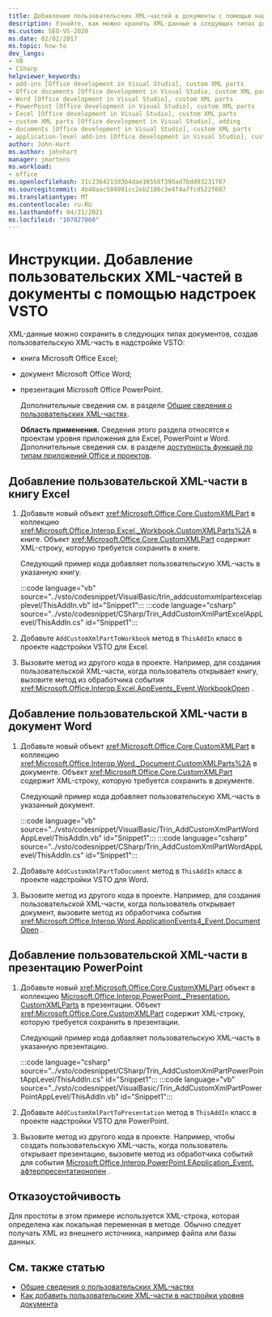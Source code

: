 ```yaml
---
title: Добавление пользовательских XML-частей в документы с помощью надстроек VSTO
description: Узнайте, как можно хранить XML-данные в следующих типах документов путем создания пользовательской XML-части в надстройке VSTO.
ms.custom: SEO-VS-2020
ms.date: 02/02/2017
ms.topic: how-to
dev_langs:
- VB
- CSharp
helpviewer_keywords:
- add-ins [Office development in Visual Studio], custom XML parts
- Office documents [Office development in Visual Studio, custom XML parts
- Word [Office development in Visual Studio], custom XML parts
- PowerPoint [Office development in Visual Studio], custom XML parts
- Excel [Office development in Visual Studio], custom XML parts
- custom XML parts [Office development in Visual Studio], adding
- documents [Office development in Visual Studio], custom XML parts
- application-level add-ins [Office development in Visual Studio], custom XML parts
author: John-Hart
ms.author: johnhart
manager: jmartens
ms.workload:
- office
ms.openlocfilehash: 31c2364213d3b4dae16558f395ad7bdd93231787
ms.sourcegitcommit: 4b40aac584991cc2eb2186c3e4f4a7fcd522f607
ms.translationtype: MT
ms.contentlocale: ru-RU
ms.lasthandoff: 04/21/2021
ms.locfileid: "107827868"
---
```

# <a name="how-to-add-custom-xml-parts-to-documents-by-using-vsto-add-ins"></a>Инструкции. Добавление пользовательских XML-частей в документы с помощью надстроек VSTO
  XML-данные можно сохранить в следующих типах документов, создав пользовательскую XML-часть в надстройке VSTO:

- книга Microsoft Office Excel;

- документ Microsoft Office Word;

- презентация Microsoft Office PowerPoint.

  Дополнительные сведения см. в разделе [Общие сведения о пользовательских XML-частях](../vsto/custom-xml-parts-overview.md).

  **Область применения.** Сведения этого раздела относятся к проектам уровня приложения для Excel, PowerPoint и Word. Дополнительные сведения см. в разделе [доступность функций по типам приложений Office и проектов](../vsto/features-available-by-office-application-and-project-type.md).

## <a name="to-add-a-custom-xml-part-to-an-excel-workbook"></a>Добавление пользовательской XML-части в книгу Excel

1. Добавьте новый объект <xref:Microsoft.Office.Core.CustomXMLPart> в коллекцию <xref:Microsoft.Office.Interop.Excel._Workbook.CustomXMLParts%2A> в книге. Объект <xref:Microsoft.Office.Core.CustomXMLPart> содержит XML-строку, которую требуется сохранить в книге.

     Следующий пример кода добавляет пользовательскую XML-часть в указанную книгу.

     :::code language="vb" source="../vsto/codesnippet/VisualBasic/trin_addcustomxmlpartexcelapplevel/ThisAddIn.vb" id="Snippet1":::
     :::code language="csharp" source="../vsto/codesnippet/CSharp/Trin_AddCustomXmlPartExcelAppLevel/ThisAddIn.cs" id="Snippet1":::

2. Добавьте `AddCustomXmlPartToWorkbook` метод в `ThisAddIn` класс в проекте надстройки VSTO для Excel.

3. Вызовите метод из другого кода в проекте. Например, для создания пользовательской XML-части, когда пользователь открывает книгу, вызовите метод из обработчика события <xref:Microsoft.Office.Interop.Excel.AppEvents_Event.WorkbookOpen> .

## <a name="to-add-a-custom-xml-part-to-a-word-document"></a>Добавление пользовательской XML-части в документ Word

1. Добавьте новый объект <xref:Microsoft.Office.Core.CustomXMLPart> в коллекцию <xref:Microsoft.Office.Interop.Word._Document.CustomXMLParts%2A> в документе. Объект <xref:Microsoft.Office.Core.CustomXMLPart> содержит XML-строку, которую требуется сохранить в документе.

     Следующий пример кода добавляет пользовательскую XML-часть в указанный документ.

     :::code language="vb" source="../vsto/codesnippet/VisualBasic/Trin_AddCustomXmlPartWordAppLevel/ThisAddIn.vb" id="Snippet1":::
     :::code language="csharp" source="../vsto/codesnippet/CSharp/Trin_AddCustomXmlPartWordAppLevel/ThisAddIn.cs" id="Snippet1":::

2. Добавьте `AddCustomXmlPartToDocument` метод в `ThisAddIn` класс в проекте надстройки VSTO для Word.

3. Вызовите метод из другого кода в проекте. Например, для создания пользовательской XML-части, когда пользователь открывает документ, вызовите метод из обработчика события <xref:Microsoft.Office.Interop.Word.ApplicationEvents4_Event.DocumentOpen> .

## <a name="to-add-a-custom-xml-part-to-a-powerpoint-presentation"></a>Добавление пользовательской XML-части в презентацию PowerPoint

1. Добавьте новый <xref:Microsoft.Office.Core.CustomXMLPart> объект в коллекцию [Microsoft.Office.Interop.PowerPoint._Presentation. CustomXMLParts](/previous-versions/office/developer/office-2010/ff760806%28v%3doffice.14%29) в презентации. Объект <xref:Microsoft.Office.Core.CustomXMLPart> содержит XML-строку, которую требуется сохранить в презентации.

     Следующий пример кода добавляет пользовательскую XML-часть в указанную презентацию.

     :::code language="csharp" source="../vsto/codesnippet/CSharp/Trin_AddCustomXmlPartPowerPointAppLevel/ThisAddIn.cs" id="Snippet1":::
     :::code language="vb" source="../vsto/codesnippet/VisualBasic/Trin_AddCustomXmlPartPowerPointAppLevel/ThisAddIn.vb" id="Snippet1":::

2. Добавьте `AddCustomXmlPartToPresentation` метод в `ThisAddIn` класс в проекте надстройки VSTO для PowerPoint.

3. Вызовите метод из другого кода в проекте. Например, чтобы создать пользовательскую XML-часть, когда пользователь открывает презентацию, вызовите метод из обработчика событий для события [Microsoft.Office.Interop.PowerPoint.EApplication_Event. афтерпресентатионопен](/previous-versions/office/developer/office-2010/ff762843(v=office.14)) .

## <a name="robust-programming"></a>Отказоустойчивость
 Для простоты в этом примере используется XML-строка, которая определена как локальная переменная в методе. Обычно следует получать XML из внешнего источника, например файла или базы данных.

## <a name="see-also"></a>См. также статью
- [Общие сведения о пользовательских XML-частях](../vsto/custom-xml-parts-overview.md)
- [Как добавить пользовательские XML-части в настройки уровня документа](../vsto/how-to-add-custom-xml-parts-to-document-level-customizations.md)
